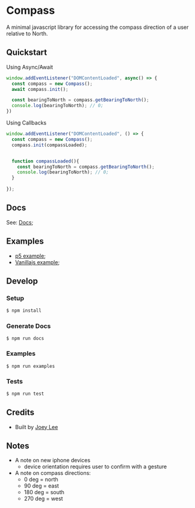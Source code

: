 # Compass
A minimal javascript library for accessing the compass direction of a user relative to North.

## Quickstart

Using Async/Await
```js
window.addEventListener("DOMContentLoaded", async() => {
  const compass = new Compass();
  await compass.init();

  const bearingToNorth = compass.getBearingToNorth();
  console.log(bearingToNorth); // 0;
})
```

Using Callbacks
```js
window.addEventListener("DOMContentLoaded", () => {
  const compass = new Compass();
  compass.init(compassLoaded);


  function compassLoaded(){
    const bearingToNorth = compass.getBearingToNorth();
    console.log(bearingToNorth); // 0;
  }
  
});
```

## Docs

See: [Docs](./docs/);

## Examples

* [p5 example](./examples/p5-compass);
* [Vanillajs example](./examples/vanillajs-compass);


## Develop

### Setup

```sh
$ npm install
```

### Generate Docs

```
$ npm run docs
```

### Examples

```
$ npm run examples
```

### Tests

```sh
$ npm run test
```


## Credits
* Built by [Joey Lee](https://jk-lee.com)


## Notes
* A note on new iphone devices
  * device orientation requires user to confirm with a gesture
* A note on compass directions:
  * 0 deg = north 
  * 90 deg = east
  * 180 deg = south
  * 270 deg = west